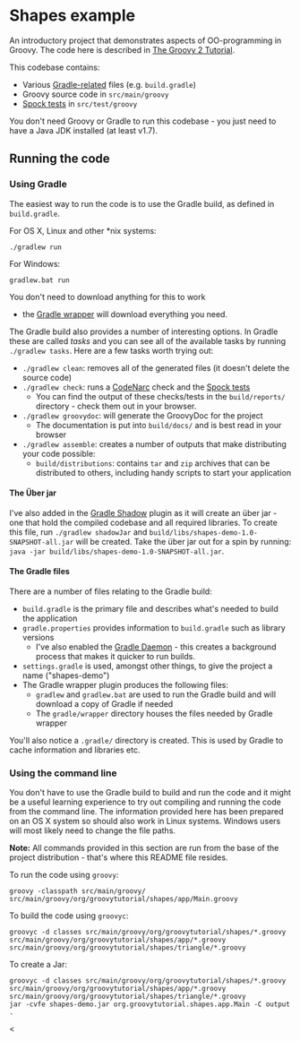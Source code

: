 # Shapes example
An introductory project that demonstrates aspects of OO-programming in Groovy. The code here is described in
[The Groovy 2 Tutorial](https://leanpub.com/groovytutorial).

This codebase contains:

* Various [Gradle-related](http://gradle.org/) files (e.g. `build.gradle`)
* Groovy source code in `src/main/groovy`
* [Spock tests](http://spockframework.github.io/spock/docs/1.0/index.html) in `src/test/groovy`

You don't need Groovy or Gradle to run this codebase - you just need to have a Java JDK installed (at least v1.7).

## Running the code

### Using Gradle

The easiest way to run the code is to use the Gradle build, as defined in `build.gradle`.

For OS X, Linux and other *nix systems:

    ./gradlew run

For Windows:

    gradlew.bat run

You don't need to download anything for this to work
- the [Gradle wrapper](https://docs.gradle.org/current/userguide/wrapper_plugin.html) will download everything you need.

The Gradle build also provides a number of interesting options. In Gradle these are called _tasks_ and you can
see all of the available tasks by running `./gradlew tasks`. Here are a few tasks worth trying out:

* `./gradlew clean`: removes all of the generated files (it doesn't delete the source code)
* `./gradlew check`: runs a [CodeNarc](http://codenarc.sourceforge.net/) check and the [Spock tests](http://spockframework.github.io/spock/docs/1.0/index.html)
    * You can find the output of these checks/tests in the `build/reports/` directory - check them out in your browser.
* `./gradlew groovydoc`: will generate the GroovyDoc for the project
    * The documentation is put into `build/docs/` and is best read in your browser
* `./gradlew assemble`: creates a number of outputs that make distributing your code possible:
    * `build/distributions`: contains `tar` and `zip` archives that can be distributed to others, including handy scripts to start your application

#### The Über jar
I've also added in the [Gradle Shadow](https://github.com/johnrengelman/shadow/) plugin as it will create an über jar - one that hold the compiled codebase and all required libraries.
To create this file, run `./gradlew shadowJar` and `build/libs/shapes-demo-1.0-SNAPSHOT-all.jar` will be created.
Take the über jar out for a spin by running: `java -jar build/libs/shapes-demo-1.0-SNAPSHOT-all.jar`.

#### The Gradle files
There are a number of files relating to the Gradle build:

* `build.gradle` is the primary file and describes what's needed to build the application
* `gradle.properties` provides information to `build.gradle` such as library versions
    * I've also enabled the [Gradle Daemon](https://docs.gradle.org/current/userguide/gradle_daemon.html) - this creates a background process that makes it quicker to run builds.
* `settings.gradle` is used, amongst other things, to give the project a name ("shapes-demo")
* The Gradle wrapper plugin produces the following files:
    * `gradlew` and `gradlew.bat` are used to run the Gradle build and will download a copy of Gradle if needed
    * The `gradle/wrapper` directory houses the files needed by Gradle wrapper

You'll also notice a `.gradle/` directory is created. This is used by Gradle to cache information and libraries etc.

### Using the command line

You don't have to use the Gradle build to build and run the code and it might be a useful learning experience to try out
compiling and running the code from the command line. The information provided here has been prepared on an OS X system
so should also work in Linux systems. Windows users will most likely need to change the file paths.

__Note:__ All commands provided in this section are run from the base of the project distribution - that's where this
README file resides.

To run the code using `groovy`:

    groovy -classpath src/main/groovy/ src/main/groovy/org/groovytutorial/shapes/app/Main.groovy

To build the code using `groovyc`:

    groovyc -d classes src/main/groovy/org/groovytutorial/shapes/*.groovy src/main/groovy/org/groovytutorial/shapes/app/*.groovy src/main/groovy/org/groovytutorial/shapes/triangle/*.groovy

To create a Jar:

    groovyc -d classes src/main/groovy/org/groovytutorial/shapes/*.groovy src/main/groovy/org/groovytutorial/shapes/app/*.groovy src/main/groovy/org/groovytutorial/shapes/triangle/*.groovy
    jar -cvfe shapes-demo.jar org.groovytutorial.shapes.app.Main -C output .

<
